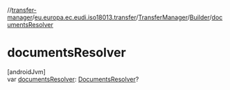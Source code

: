 //[transfer-manager](../../../../index.md)/[eu.europa.ec.eudi.iso18013.transfer](../../index.md)/[TransferManager](../index.md)/[Builder](index.md)/[documentsResolver](documents-resolver.md)

# documentsResolver

[androidJvm]\
var [documentsResolver](documents-resolver.md): [DocumentsResolver](../../-documents-resolver/index.md)?
